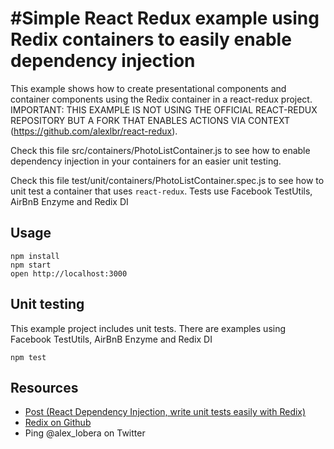 #Simple React Redux example using Redix containers to easily enable dependency injection
=====================

This example shows how to create presentational components and container components using the Redix container in a react-redux project. IMPORTANT: THIS EXAMPLE IS NOT USING THE OFFICIAL REACT-REDUX REPOSITORY BUT A FORK THAT ENABLES ACTIONS VIA CONTEXT (<a href="https://github.com/alexlbr/react-redux">https://github.com/alexlbr/react-redux</a>).

Check this file src/containers/PhotoListContainer.js to see how to enable dependency injection in your containers for an easier unit testing.

Check this file test/unit/containers/PhotoListContainer.spec.js to see how to unit test a container that uses `react-redux`. Tests use Facebook TestUtils, AirBnB Enzyme and Redix DI

## Usage

```
npm install
npm start
open http://localhost:3000
```

## Unit testing

This example project includes unit tests. There are examples using Facebook TestUtils, AirBnB Enzyme and Redix DI

```
npm test
```

## Resources

* [Post (React Dependency Injection, write unit tests easily with Redix)](http://alexlobera.com/react-dependency-injection-write-unit-tests-easily-with-redix/)
* [Redix on Github](https://github.com/alexlbr/redix)
* Ping @alex_lobera on Twitter
